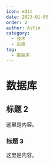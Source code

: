 ```yaml
---
icon: edit
date: 2023-01-05
order: 2
author: AiYin
category:
  - 技术
  - 后端
tag:
  - 数据库
---
```


# 数据库

## 标题 2

这里是内容。

### 标题 3

这里是内容。
